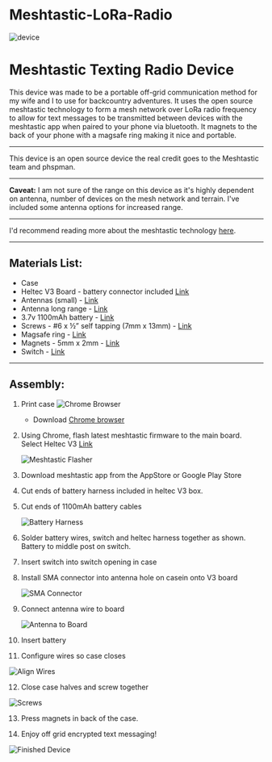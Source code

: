 # Meshtastic-LoRa-Radio

![device](meshtastic-project-photos/pigguback1.jpg)

  
# Meshtastic Texting Radio Device

This device was made to be a portable off-grid communication method for my wife and I to use for backcountry adventures. It uses the open source meshtastic technology to form a mesh network over LoRa radio frequency to allow for text messages to be transmitted between devices with the meshtastic app when paired to your phone via bluetooth. It magnets to the back of your phone with a magsafe ring making it nice and portable.

---

This device is an open source device the real credit goes to the Meshtastic team and phspman.

---

**Caveat:** I am not sure of the range on this device as it's highly dependent on antenna, number of devices on the mesh network and terrain. I've included some antenna options for increased range.

---

I'd recommend reading more about the meshtastic technology [here](https://meshtastic.org/).

---

## Materials List:

- Case
- Heltec V3 Board - battery connector included [Link](https://www.amazon.com/dp/B07FYWFH4C?psc=1&ref=ppx_yo2ov_dt_b_product_details)
- Antennas (small) - [Link](https://www.amazon.com/dp/B0BX2NFM9B?ref=ppx_yo2ov_dt_b_product_details&th=1)
- Antenna long range - [Link](https://www.amazon.com/gp/product/B0D3KPFVH3/ref=ox_sc_saved_image_4?smid=AQ0B8JRQY8X0X&psc=1)
- 3.7v 1100mAh battery - [Link](https://www.amazon.com/dp/B08FD39Y5R?psc=1&ref=ppx_yo2ov_dt_b_product_details)
- Screws - #6 x ½” self tapping (7mm x 13mm) - [Link](https://www.amazon.com/dp/B0B5CNQXMN?psc=1&ref=ppx_yo2ov_dt_b_product_details)
- Magsafe ring - [Link](https://www.amazon.com/gp/product/B0CSVXD888/ref=ox_sc_saved_image_3?smid=A1M11WW4NKTCL&psc=1)
- Magnets - 5mm x 2mm - [Link](https://www.amazon.com/gp/product/B09DC8KG2C/ref=sw_img_1?smid=AZ3H0P0UI6KGB&psc=1)
- Switch - [Link](https://www.amazon.com/dp/B07RTJDW27?psc=1&ref=ppx_yo2ov_dt_b_product_details)

---

## Assembly:

1. Print case
   ![Chrome Browser](./images/meshtasticflasher.png)
   - Download [Chrome browser](https://www.google.com/chrome/)
   
2. Using Chrome, flash latest meshtastic firmware to the main board. Select Heltec V3 [Link](https://meshtastic.org/docs/getting-started/flashing-firmware/esp32/web-flasher/)

   ![Meshtastic Flasher](./images/meshtasticflasher.png)

3. Download meshtastic app from the AppStore or Google Play Store

4. Cut ends of battery harness included in heltec V3 box.

5. Cut ends of 1100mAh battery cables

   ![Battery Harness](./images/harness.JPG)

6. Solder battery wires, switch and heltec harness together as shown. Battery to middle post on switch.

7. Insert switch into switch opening in case

8. Install SMA connector into antenna hole on casein onto V3 board

   ![SMA Connector](./images/smatocase.jpg)

9. Connect antenna wire to board

   ![Antenna to Board](./images/smatoboard.JPG)

10. Insert battery

11. Configure wires so case closes

   ![Align Wires](./images/alignwires.jpg)

12. Close case halves and screw together

   ![Screws](./images//screws.jpg)

13. Press magnets in back of the case.

14. Enjoy off grid encrypted text messaging!

   ![Finished Device](./images/finished.jpg)
